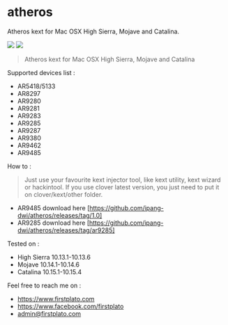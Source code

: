 # atheros
Atheros kext for Mac OSX High Sierra, Mojave and Catalina.

<img src="https://img.shields.io/github/license/ipang-dwi/xdesktop.svg" /> <img src="https://img.shields.io/badge/lab-firstplato.com-red.svg" />

> Atheros kext for Mac OSX High Sierra, Mojave and Catalina

Supported devices list :
- AR5418/5133
- AR8297
- AR9280
- AR9281
- AR9283
- AR9285
- AR9287
- AR9380
- AR9462
- AR9485

How to :
> Just use your favourite kext injector tool, like kext utility, kext wizard or hackintool. If you use clover latest version, you just need to put it on clover/kext/other folder. 

- AR9485 download here [https://github.com/ipang-dwi/atheros/releases/tag/1.0]
- AR9285 download here [https://github.com/ipang-dwi/atheros/releases/tag/ar9285]

Tested on :
- High Sierra 10.13.1-10.13.6
- Mojave 10.14.1-10.14.6
- Catalina 10.15.1-10.15.4

Feel free to reach me on :
- https://www.firstplato.com
- https://www.facebook.com/firstplato
- admin@firstplato.com

